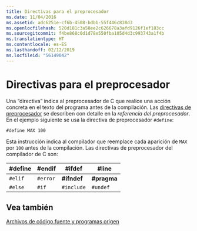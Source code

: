 ```yaml
---
title: Directivas para el preprocesador
ms.date: 11/04/2016
ms.assetid: adc6251e-cf6b-4508-bdbb-55f446c838d3
ms.openlocfilehash: 520d181c3a58ee2c626678a3afd9126f1ef183cc
ms.sourcegitcommit: f4be868c0d1d78e550fba105d4d3c993743a1f4b
ms.translationtype: HT
ms.contentlocale: es-ES
ms.lasthandoff: 02/12/2019
ms.locfileid: "56149042"
---
```

# <a name="directives-to-the-preprocessor"></a>Directivas para el preprocesador

Una “directiva” indica al preprocesador de C que realice una acción concreta en el texto del programa antes de la compilación. Las [directivas de preprocesador](../preprocessor/preprocessor-directives.md) se describen con detalle en la *referencia del preprocesador*. En el ejemplo siguiente se usa la directiva de preprocesador `#define`:

```
#define MAX 100
```

Esta instrucción indica al compilador que reemplace cada aparición de `MAX` por `100` antes de la compilación. Las directivas de preprocesador del compilador de C son:

|#define|#endif|#ifdef|#line|
|--------------|-------------|-------------|------------|
|`#elif`|`#error`|**#ifndef**|**#pragma**|
|`#else`|`#if`|`#include`|`#undef`|

## <a name="see-also"></a>Vea también

[Archivos de código fuente y programas origen](../c-language/source-files-and-source-programs.md)
